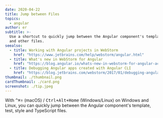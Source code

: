 ```yaml
---
date: 2020-04-22
title: Jump between Files
topics:
  - angular
author: er
subtitle: >-
  Use a shortcut to quickly jump between the Angular component's template, test,
  and other files.
seealso:
  - title: Working with Angular projects in WebStorm
    href: "https://www.jetbrains.com/help/webstorm/angular.html"
  - title: What's new in WebStorm for Angular
    href: "https://blog.angular.io/whats-new-in-webstorm-for-angular-acd804b84ec9"
  - title: Debugging Angular apps created with Angular CLI
    href: "https://blog.jetbrains.com/webstorm/2017/01/debugging-angular-apps/"
thumbnail: ./thumbnail.png
cardThumbnail: ./card.png
screenshot: ./tip.jpeg
---
```


With <kbd>^⌘↑</kbd> (macOS) / <kbd>Ctrl+Alt+Home</kbd> (Windows/Linux) on Windows and Linux, you can quickly jump between the Angular component's template, test, style and TypeScript files.
